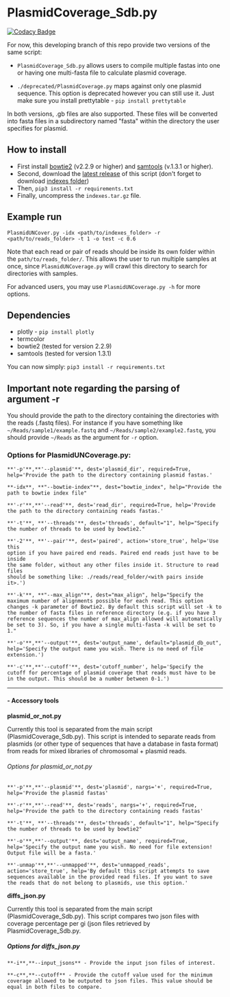 # PlasmidCoverage_Sdb.py

[![Codacy Badge](https://api.codacy.com/project/badge/Grade/4ecf8dfe775746f4bc5f3d154a7207df)](https://www.codacy.com/app/tiagofilipe12/PlasmidCoverage?utm_source=github.com&amp;utm_medium=referral&amp;utm_content=tiagofilipe12/PlasmidCoverage&amp;utm_campaign=Badge_Grade)

For now, this developing branch of this repo provide two versions of the same script:


* `PlasmidCoverage_Sdb.py` allows users to compile multiple fastas into one or having one multi-fasta file to calculate plasmid coverage. 

* `./deprecated/PlasmidCoverage.py` maps against only one plasmid 
sequence. This 
option is deprecated however you can still use it. Just make sure you install prettytable - `pip install prettytable`


In both versions, .gb files are also supported. These files will be converted into fasta files in a subdirectory named "fasta" within the directory the user specifies for plasmid.

## How to install

* First install [bowtie2](https://sourceforge.net/projects/bowtie-bio/files/bowtie2/) (v2.2.9 or higher) and 
[samtools](https://sourceforge.net/projects/samtools/files/samtools/) (v.1.3.1 or 
higher).
* Second, download the [latest release](https://github.com/tiagofilipe12/PlasmidCoverage/releases/tag/v.1.0.0) of this script
(don't forget to download [indexes folder](https://github.com/tiagofilipe12/PlasmidCoverage/releases/download/v.1.0.0/indexes.tar.gz))
* Then, `pip3 install -r requirements.txt`
* Finally, uncompress the `indexes.tar.gz` file.

## Example run

`PlasmidUNCover.py -idx <path/to/indexes_folder> -r <path/to/reads_folder> -t 1 -o test -c 0.6`

Note that each read or pair of reads should be inside its own folder within 
the `path/to/reads_folder/`. This allows the user to run multiple samples at 
once, since `PlasmidUNCoverage.py` will crawl this directory to search for 
directories with samples.

For advanced users, you may use `PlasmidUNCoverage.py -h` for more options.

## Dependencies
* plotly - ```pip install plotly```
* termcolor
* bowtie2 (tested for version 2.2.9)
* samtools (tested for version 1.3.1)

You can now simply: ```pip3 install -r requirements.txt```

## Important note regarding the parsing of argument -r

You should provide the path to the directory containing the directories with the reads (.fastq files). For instance if you have something like `~/Reads/sample1/example.fastq` and `~/Reads/sample2/example2.fastq`, you should provide `~/Reads` as the argument for `-r` option.

### Options for PlasmidUNCoverage.py:

```
**'-p'**,**'--plasmid'**, dest='plasmid_dir', required=True, help='Provide the path to the directory containing plasmid fastas.'

**-idx**, **"--bowtie-index"**, dest="bowtie_index", help="Provide the path to bowtie index file"

**'-r'**,**'--read'**, dest='read_dir', required=True, help='Provide the path to the directory containing reads fastas.'

**'-t'**, **'--threads'**, dest='threads', default="1", help="Specify the number of threads to be used by bowtie2."

**'-2'**, **'--pair'**, dest='paired', action='store_true', help='Use this 
option if you have paired end reads. Paired end reads just have to be inside 
the same folder, without any other files inside it. Structure to read files 
should be something like: ./reads/read_folder/<with pairs inside it>.')

**'-k'**, **"--max_align"**, dest="max_align", help="Specify the maximum number of alignments possible for each read. This option changes -k parameter of Bowtie2. By default this script will set -k to the number of fasta files in reference directory (e.g. if you have 3 reference sequences the number of max_align allowed will automatically be set to 3). So, if you have a single multi-fasta -k will be set to 1."

**'-o'**,**'--output'**, dest='output_name', default="plasmid_db_out", help='Specify the output name you wish. There is no need of file extension.')

**'-c'**,**'--cutoff'**, dest='cutoff_number', help='Specify the cutoff for percentage of plasmid coverage that reads must have to be in the output. This should be a number between 0-1.')
```

---

#### - Accessory tools

**plasmid_or_not.py**

Currently this tool is separated from the main script (PlasmidCoverage_Sdb.py). This script is intended to separate reads from plasmids (or other type of sequences that have a database in fasta format) from reads for mixed libraries of chromosomal + plasmid reads.

###### Options for plasmid_or_not.py
```
**'-p'**,**'--plasmid'**, dest='plasmid', nargs='+', required=True, help='Provide the plasmid fastas'

**'-r'**,**'--read'**, dest='reads', nargs='+', required=True, help='Provide the path to the directory containing reads fastas'

**'-t'**, **'--threads'**, dest='threads', default="1", help="Specify the number of threads to be used by bowtie2"

**'-o'**,**'--output'**, dest='output_name', required=True, help='Specify the output name you wish. No need for file extension! Output file will be a fasta.'

**'-unmap'**,**'--unmapped'**, dest='unmapped_reads', action='store_true', help='By default this script attempts to save sequences available in the provided read files. If you want to save the reads that do not belong to plasmids, use this option.'
```

**diffs_json.py**

Currently this tool is separated from the main script (PlasmidCoverage_Sdb.py). This script compares two json files with coverage percentage per gi (json files retrieved by PlasmidCoverage_Sdb.py.

##### Options for diffs_json.py
```
**-i**,**--input_jsons** - Provide the input json files of interest.

**-c**,**--cutoff** - Provide the cutoff value used for the minimum coverage allowed to be outputed to json files. This value should be equal in both files to compare.
```

